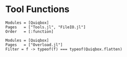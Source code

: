 # Tool Functions

```@autodocs
Modules = [Quiqbox]
Pages   = ["Tools.jl", "FileIO.jl"]
Order   = [:function]
```

```@autodocs
Modules = [Quiqbox]
Pages   = ["Overload.jl"]
Filter = f -> typeof(f) === typeof(Quiqbox.flatten)
```